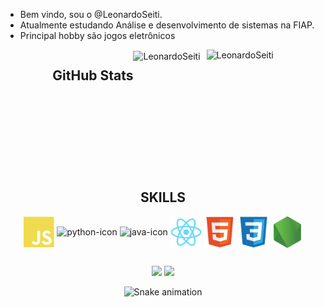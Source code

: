 -  Bem vindo, sou o @LeonardoSeiti.
-  Atualmente estudando Análise e desenvolvimento de sistemas na FIAP.
-  Principal hobby são jogos eletrônicos

<div style="display: flex; justify-content: center; align-content: center;">
  <h2 align="center">GitHub Stats</h2>
  <a href="https://github.com/LeonardoSeiti" style="text-decoration: none; margin-right: 10px;">
    <img align="center" src="https://github-readme-stats.vercel.app/api?username=LeonardoSeiti&theme=apprentice&show_icons=true&hide_border=true&count_private=true" alt="LeonardoSeiti"/>
  </a>
    <img align="right" height="195em"  src="https://github-readme-stats.vercel.app/api/top-langs/?username=LeonardoSeiti&theme=apprentice&show_icons=true&hide_border=true&layout=compact&langs_count=10" alt="LeonardoSeiti"/>
</div>


<div  align="center"> 
  <div style="display: inline_block; ">
    <h2 align="center">SKILLS</h2>
    <img align="center" height="50" width="50" alt="js-icon" src="https://raw.githubusercontent.com/devicons/devicon/master/icons/javascript/javascript-plain.svg">
    <img align="center" heigth="30" width="50" alt="python-icon" src="https://raw.githubusercontent.com/danielcranney/readme-generator/main/public/icons/skills/python-colored.svg">
     <img align="center" height="50" width="50" alt="java-icon" src="https://raw.githubusercontent.com/danielcranney/readme-generator/main/public/icons/skills/java-colored.svg">
    <img align="center" height="50" width="50" alt="react-icon" src="https://raw.githubusercontent.com/devicons/devicon/master/icons/react/react-original.svg">
    <img align="center" height="50" width="50" alt="html-icon" src="https://raw.githubusercontent.com/devicons/devicon/master/icons/html5/html5-original.svg">
    <img align="center" height="50" width="50" alt="css-icon" src="https://raw.githubusercontent.com/devicons/devicon/master/icons/css3/css3-original.svg">
    <img align="center" height="50" width="50" alt="nodejs-icon" src="https://raw.githubusercontent.com/devicons/devicon/master/icons/nodejs/nodejs-original.svg">
   </div>

  <div> 
  <h2 align = "justified"></h2>
  <p align="center">
      <a href="https://www.linkedin.com/in/leonardoseiti/" target="_blank"><img src="https://img.shields.io/badge/-LinkedIn-%230077B5?style=for-the-badge&logo=linkedin&logoColor=white" target="_blank"></a> 
      <a href = "mailto:Leonardoseiti1@gmail.com"><img src="https://img.shields.io/badge/Gmail-D14836?style=for-the-badge&logo=gmail&logoColor=white" target="_blank"></a>
  </p>
</div>

  ![Snake animation](https://github.com/LuigiGF/LuigiGF/blob/output/github-contribution-grid-snake.svg)
